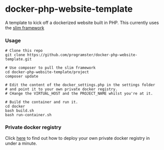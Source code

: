 # docker-php-website-template
A template to kick off a dockerized website built in PHP. This currently uses the [slim framework](http://www.slimframework.com/)

### Usage

```
# Clone this repo
git clone https://github.com/programster/docker-php-website-template.git

# Use composer to pull the slim framework
cd docker-php-website-template/project
composer update

# Edit the content of the docker_settings.php in the settings folder
# and point it to your own private docker registry.
# CHange the VIRTUAL_HOST and the PROJECT_NAME whilst you're at it.

# Build the container and run it.
cd docker
bash build.sh
bash run-container.sh
```

### Private docker registry
Click [here](http://blog.programster.org/2015/03/17/run-your-own-private-docker-registry/) to find out how to deploy your own private docker registry in under a minute.
